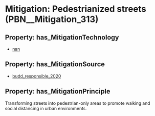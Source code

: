 # Mitigation: __Pedestrianized streets__ (PBN__Mitigation_313)

## Property: has_MitigationTechnology

* [nan](../Technology/PBN__Technology_22)

## Property: has_MitigationSource

* [budd_responsible_2020](../Article/PBN__Article_148)

## Property: has_MitigationPrinciple

Transforming streets into pedestrian-only areas to promote walking and social distancing in urban environments.

